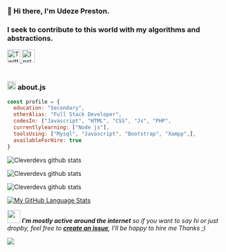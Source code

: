 ### 👋 Hi there, I'm Udeze Preston.



<h3 align="left"><strong>
I seek to contribute to this world with my algorithms and abstractions.</strong></h3>



<a target="_blank" href="https://twitter.com/SocialTymn">
<img src="https://pitlochryfestivaltheatre.com/wp-content/uploads/2020/04/2-27646_twitter-logo-png-transparent-background-logo-twitter-png-1024x1024.png" width="30px" height="30px" alt="Twitter Badge">
</a>
<a target="_blank" href="https://www.instagram.com/tymnsocialnetwork/">
<img src="https://i.pinimg.com/originals/a2/5f/4f/a25f4f58938bbe61357ebca42d23866f.png" width="30px" height="30px" alt="Instagram Badge">
</a>
<br>

<br>

###  <img src="https://media.giphy.com/media/ln7z2eWriiQAllfVcn/giphy.gif" height="20"> **about.js**

```javascript
const profile = {
  education: "Secondary",
  otherAlias: "Full Stack Developer",
  codesIn: ["Javascript", "HTML", "CSS", "Js", "PHP",
  currentlylearning: ["Node js"],
  toolsUsing: ["Mysql", "Javascript", "Bootstrap", "Xampp",],
  availableForHire: true
}
```

![Cleverdevs github stats](https://github-readme-stats.vercel.app/api?username=cleverdevs&bg_color=fafafa&hide_border=true&line_height=25&title_color=0c0c0d&text_color=141414&hide=[%22issues%22,%22prs%22])

![Cleverdevs github stats](https://docs.netlify.com/images/monitor-sites-status-badges@2x.png)

![Cleverdevs github stats](https://api.netlify.com/api/v1/badges/66fbebc5-cee7-43e1-ac4d-4c895ef2cfb6/deploy-status)

[![My GitHub Language Stats](https://github-readme-stats.vercel.app/api/top-langs/?username=cleverdevs&langs_count=5)]()


<img src="https://media.giphy.com/media/RhwkGhrlj3NVSOxWSN/giphy.gif" height="30"> <em><b>I'm mostly active around the internet</b> so if you want to say hi or just dropby, feel free to <a target="_blank" href="#"><strong> create an issue</strong></a>, I'll be happy to hire me Thanks ;)</b> </em>

![](https://visitor-badge.glitch.me/badge?page_id=cleverdevs)



<!--
**cleverdevs/cleverdevs** is a ✨ _special_ ✨ repository because its `README.md` (this file) appears on your GitHub profile.

Here are some ideas to get you started:

- 🔭 I’m currently working on ...
- 🌱 I’m currently learning ...
- 👯 I’m looking to collaborate on ...
- 🤔 I’m looking for help with ...
- 💬 Ask me about ...
- 📫 How to reach me: ...
- 😄 Pronouns: ...
- ⚡ Fun fact: ...
-->

